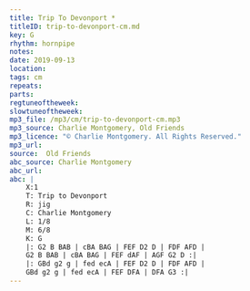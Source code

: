 ```yaml
---
title: Trip To Devonport *
titleID: trip-to-devonport-cm.md
key: G
rhythm: hornpipe
notes:
date: 2019-09-13
location:
tags: cm
repeats:
parts:
regtuneoftheweek:
slowtuneoftheweek:
mp3_file: /mp3/cm/trip-to-devonport-cm.mp3
mp3_source: Charlie Montgomery, Old Friends
mp3_licence: "© Charlie Montgomery. All Rights Reserved."
mp3_url:
source:  Old Friends
abc_source: Charlie Montgomery
abc_url:
abc: |
    X:1
    T: Trip to Devonport
    R: jig
    C: Charlie Montgomery
    L: 1/8
    M: 6/8
    K: G
    |: G2 B BAB | cBA BAG | FEF D2 D | FDF AFD |
    G2 B BAB | cBA BAG | FEF dAF | AGF G2 D :|
    |: GBd g2 g | fed ecA | FEF D2 D | FDF AFD |
    GBd g2 g | fed ecA | FEF DFA | DFA G3 :| 
---
```

